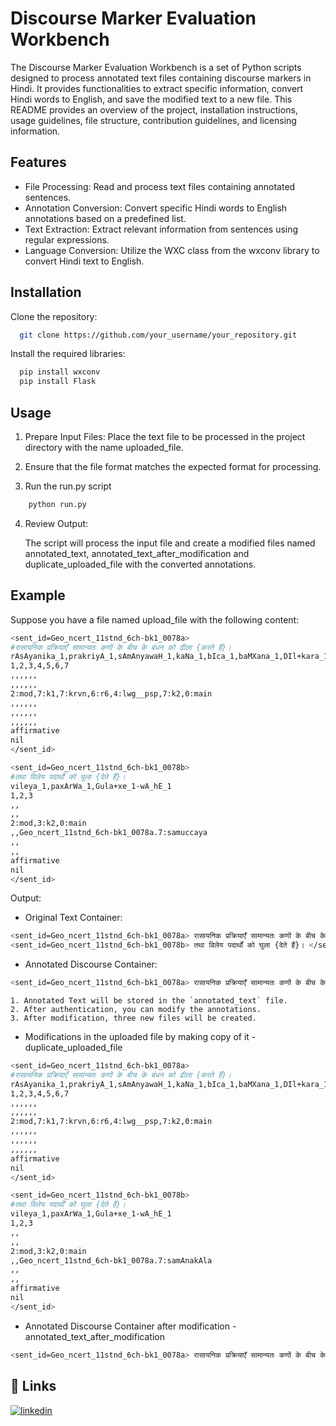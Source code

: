 
# Discourse Marker Evaluation Workbench

The Discourse Marker Evaluation Workbench is a set of Python scripts designed to process annotated text files containing discourse markers in Hindi. It provides functionalities to extract specific information, convert Hindi words to English, and save the modified text to a new file. This README provides an overview of the project, installation instructions, usage guidelines, file structure, contribution guidelines, and licensing information.


## Features


- File Processing: Read and process text files containing annotated sentences.
- Annotation Conversion: Convert specific Hindi words to English annotations based on a predefined list.
- Text Extraction: Extract relevant information from sentences using regular expressions.
- Language Conversion: Utilize the WXC class from the wxconv library to convert Hindi text to English.

## Installation

Clone the repository:

```bash
  git clone https://github.com/your_username/your_repository.git

```
Install the required libraries:
```bash
  pip install wxconv
  pip install Flask

``` 


    
## Usage

1. Prepare Input Files: 
    Place the text file to be processed in the project directory with the name uploaded_file.
    
2. Ensure that the file format matches the expected format for processing.
3. Run the run.py script

```bash
    python run.py
```

4. Review Output:

    The script will process the input file and create a modified files named annotated_text, annotated_text_after_modification and duplicate_uploaded_file with the converted annotations.

## Example

Suppose you have a file named upload_file with the following content:

```bash
<sent_id=Geo_ncert_11stnd_6ch-bk1_0078a>
#रासायनिक प्रक्रियाएँ सामान्यतः कणों के बीच के बंधन को ढीला {करते हैं}।
rAsAyanika_1,prakriyA_1,sAmAnyawaH_1,kaNa_1,bIca_1,baMXana_1,DIl+kara_1-wA_hE_1
1,2,3,4,5,6,7
,,,,,,
,,,,,,
2:mod,7:k1,7:krvn,6:r6,4:lwg__psp,7:k2,0:main
,,,,,,
,,,,,,
,,,,,,
affirmative
nil
</sent_id>

<sent_id=Geo_ncert_11stnd_6ch-bk1_0078b>
#तथा विलेय पदार्थों को घुला {देते हैं}।
vileya_1,paxArWa_1,Gula+xe_1-wA_hE_1
1,2,3
,,
,,
2:mod,3:k2,0:main
,,Geo_ncert_11stnd_6ch-bk1_0078a.7:samuccaya 
,,
,,
affirmative
nil
</sent_id>
```
Output: 

- Original Text Container:
    
```bash
<sent_id=Geo_ncert_11stnd_6ch-bk1_0078a> रासायनिक प्रक्रियाएँ सामान्यतः कणों के बीच के बंधन को ढीला {करते हैं}। </sent_id>
<sent_id=Geo_ncert_11stnd_6ch-bk1_0078b> तथा विलेय पदार्थों को घुला {देते हैं}। </sent_id>
```
- Annotated Discourse Container:
```bash
<sent_id=Geo_ncert_11stnd_6ch-bk1_0078a> रासायनिक प्रक्रियाएँ सामान्यतः कणों के बीच के बंधन को ढीला {करते हैं}। </sent_id> समुच्चय <sent_id=Geo_ncert_11stnd_6ch-bk1_0078b> विलेय पदार्थों को घुला {देते हैं}। </sent_id> 
```

    1. Annotated Text will be stored in the `annotated_text` file.
    2. After authentication, you can modify the annotations.
    3. After modification, three new files will be created.



- Modifications in the uploaded file by making copy of it - duplicate_uploaded_file

```bash
<sent_id=Geo_ncert_11stnd_6ch-bk1_0078a>
#रासायनिक प्रक्रियाएँ सामान्यतः कणों के बीच के बंधन को ढीला {करते हैं}।
rAsAyanika_1,prakriyA_1,sAmAnyawaH_1,kaNa_1,bIca_1,baMXana_1,DIl+kara_1-wA_hE_1
1,2,3,4,5,6,7
,,,,,,
,,,,,,
2:mod,7:k1,7:krvn,6:r6,4:lwg__psp,7:k2,0:main
,,,,,,
,,,,,,
,,,,,,
affirmative
nil
</sent_id>

<sent_id=Geo_ncert_11stnd_6ch-bk1_0078b>
#तथा विलेय पदार्थों को घुला {देते हैं}।
vileya_1,paxArWa_1,Gula+xe_1-wA_hE_1
1,2,3
,,
,,
2:mod,3:k2,0:main
,,Geo_ncert_11stnd_6ch-bk1_0078a.7:samAnakAla 
,,
,,
affirmative
nil
</sent_id>
```
- Annotated Discourse Container after modification - annotated_text_after_modification
```bash
<sent_id=Geo_ncert_11stnd_6ch-bk1_0078a> रासायनिक प्रक्रियाएँ सामान्यतः कणों के बीच के बंधन को ढीला {करते हैं}। </sent_id> समानकाल <sent_id=Geo_ncert_11stnd_6ch-bk1_0078b> विलेय पदार्थों को घुला {देते हैं}। </sent_id> 
```

## 🔗 Links

[![linkedin](https://img.shields.io/badge/linkedin-0A66C2?style=for-the-badge&logo=linkedin&logoColor=white)](https://www.linkedin.com/in/adepu-varshith-kumar-098b75235/)


    

